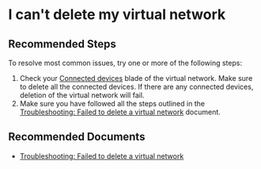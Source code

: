<properties
    pageTitle="I can't delete my virtual network"
    description="I can't delete my virtual network"
    service="microsoft.network"
    resource="virtualnetworks"
    authors="anavin"
    authoralias="anavin"
    displayOrder="1"
    selfHelpType="resource"
    supportTopicIds=""
    resourceTags=""
    productPesIds=""
    cloudEnvironments="MoonCake"
/>

# I can't delete my virtual network

## **Recommended Steps**

To resolve most common issues, try one or more of the following steps:

1. Check your [Connected devices](data-blade:Microsoft_Azure_Network.ConnectionInfoBlade) blade of the virtual network. Make sure to delete all the connected devices. If there are any connected devices, deletion of the virtual network will fail.
2. Make sure you have followed all the steps outlined in the [Troubleshooting: Failed to delete a virtual network](https://docs.azure.cn/virtual-network/virtual-network-troubleshoot-cannot-delete-vnet#troubleshooting-guidance) document.

## **Recommended Documents**

* [Troubleshooting: Failed to delete a virtual network](https://docs.microsoft.com/azure/virtual-network/virtual-network-troubleshoot-cannot-delete-vnet)<br>
